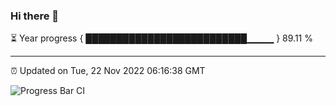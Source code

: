 ### Hi there 👋

⏳ Year progress { ██████████████████████████▁▁▁▁ } 89.11 %

---

⏰ Updated on Tue, 22 Nov 2022 06:16:38 GMT

![Progress Bar CI](https://github.com/liununu/liununu/workflows/Progress%20Bar%20CI/badge.svg)
